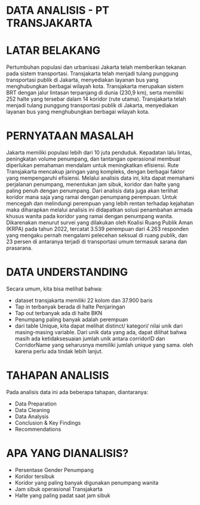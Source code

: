 # DATA ANALISIS - PT TRANSJAKARTA

# LATAR BELAKANG
Pertumbuhan populasi dan urbanisasi Jakarta telah memberikan tekanan pada sistem transportasi. Transjakarta telah menjadi tulang punggung transportasi publik di Jakarta, menyediakan layanan bus yang menghubungkan berbagai wilayah kota. Transjakarta merupakan sistem BRT dengan jalur lintasan terpanjang di dunia (230,9 km), serta memiliki 252 halte yang tersebar dalam 14 koridor (rute utama). Transjakarta telah menjadi tulang punggung transportasi publik di Jakarta, menyediakan layanan bus yang menghubungkan berbagai wilayah kota.

# PERNYATAAN MASALAH
Jakarta memiliki populasi lebih dari 10 juta penduduk. Kepadatan lalu lintas, peningkatan volume penumpang, dan tantangan operasional membuat diperlukan pemahaman mendalam untuk meningkatkan efisiensi. Rute Transjakarta mencakup jaringan yang kompleks, dengan berbagai faktor yang mempengaruhi efisiensi. Melalui analisis data ini, kita dapat memahami perjalanan penumpang, menentukan jam sibuk, koridor dan halte yang paling penuh dengan penumpang. Dari analisis data juga akan terlihat koridor mana saja yang ramai dengan penumpang perempuan. Untuk mencegah dan melindungi perempuan yang lebih rentan terhadap kejahatan maka diharapkan melalui analisis ini didapatkan solusi penambahan armada khusus wanita pada koridor yang ramai dengan penumpang wanita. Dikarenakan menurut survei yang dilakukan oleh Koalisi Ruang Publik Aman (KRPA) pada tahun 2022, tercatat 3.539 perempuan dari 4.263 responden yang mengaku pernah mengalami pelecehan seksual di ruang publik, dan 23 persen di antaranya terjadi di transportasi umum termasuk sarana dan prasarana.

# DATA UNDERSTANDING
Secara umum, kita bisa melihat bahwa:
- dataset transjakarta memiliki 22 kolom dan 37.900 baris
- Tap in terbanyak berada di halte Penjaringan
- Tap out terbanyak ada di halte BKN
- Penumpang paling banyak adalah perempuan
- dari table Unique, kita dapat melihat distinct/ kategori/ nilai unik dari masing-masing variable. Dari unik data yang ada, dapat dilihat bahwa masih ada ketidaksesuaian jumlah unik antara corridorID dan CorridorName yang seharusnya memiliki jumlah unique yang sama. oleh karena perlu ada tindak lebih lanjut.

# TAHAPAN ANALISIS
Pada analisis data ini ada beberapa tahapan, diantaranya:
- Data Preparation
- Data Cleaning
- Data Analysis
- Conclusion & Key Findings
- Recommendations

# APA YANG DIANALISIS?
- Persentase Gender Penumpang
- Koridor tersibuk
- Koridor yang paling banyak digunakan penumpang wanita
- Jam sibuk operasional Transjakarta
- Halte yang paling padat saat jam sibuk
